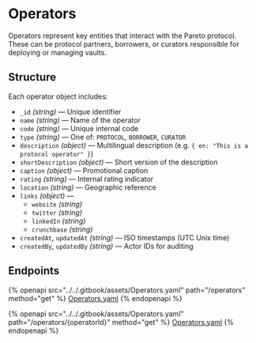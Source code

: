 # Operators

Operators represent key entities that interact with the Pareto protocol. These can be protocol partners, borrowers, or curators responsible for deploying or managing vaults.

## Structure

Each operator object includes:

* `_id` _(string)_ — Unique identifier
* `name` _(string)_ — Name of the operator
* `code` _(string)_ — Unique internal code
* `type` _(string)_ — One of: `PROTOCOL`, `BORROWER`, `CURATOR`
* `description` _(object)_ — Multilingual description (e.g. `{ en: "This is a protocol operator" }`)
* `shortDescription` _(object)_ — Short version of the description
* `caption` _(object)_ — Promotional caption
* `rating` _(string)_ — Internal rating indicator
* `location` _(string)_ — Geographic reference
* `links` _(object)_ —
  * `website` _(string)_
  * `twitter` _(string)_
  * `linkedIn` _(string)_
  * `crunchbase` _(string)_
* `createdAt`, `updatedAt` _(string)_ — ISO timestamps (UTC Unix time)
* `createdBy`, `updatedBy` _(string)_ — Actor IDs for auditing

## Endpoints

{% openapi src="../../.gitbook/assets/Operators.yaml" path="/operators" method="get" %}
[Operators.yaml](../../.gitbook/assets/Operators.yaml)
{% endopenapi %}

{% openapi src="../../.gitbook/assets/Operators.yaml" path="/operators/{operatorId}" method="get" %}
[Operators.yaml](../../.gitbook/assets/Operators.yaml)
{% endopenapi %}
